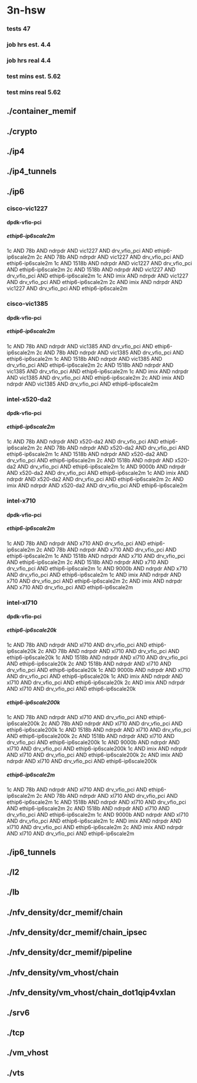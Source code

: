 # 3n-hsw
### tests 47
### job hrs est. 4.4
### job hrs real 4.4
### test mins est. 5.62
### test mins real 5.62
## ./container_memif
## ./crypto
## ./ip4
## ./ip4_tunnels
## ./ip6
### cisco-vic1227
#### dpdk-vfio-pci
##### ethip6-ip6scale2m
1c AND 78b AND ndrpdr AND vic1227 AND drv_vfio_pci AND ethip6-ip6scale2m
2c AND 78b AND ndrpdr AND vic1227 AND drv_vfio_pci AND ethip6-ip6scale2m
1c AND 1518b AND ndrpdr AND vic1227 AND drv_vfio_pci AND ethip6-ip6scale2m
2c AND 1518b AND ndrpdr AND vic1227 AND drv_vfio_pci AND ethip6-ip6scale2m
1c AND imix AND ndrpdr AND vic1227 AND drv_vfio_pci AND ethip6-ip6scale2m
2c AND imix AND ndrpdr AND vic1227 AND drv_vfio_pci AND ethip6-ip6scale2m
### cisco-vic1385
#### dpdk-vfio-pci
##### ethip6-ip6scale2m
1c AND 78b AND ndrpdr AND vic1385 AND drv_vfio_pci AND ethip6-ip6scale2m
2c AND 78b AND ndrpdr AND vic1385 AND drv_vfio_pci AND ethip6-ip6scale2m
1c AND 1518b AND ndrpdr AND vic1385 AND drv_vfio_pci AND ethip6-ip6scale2m
2c AND 1518b AND ndrpdr AND vic1385 AND drv_vfio_pci AND ethip6-ip6scale2m
1c AND imix AND ndrpdr AND vic1385 AND drv_vfio_pci AND ethip6-ip6scale2m
2c AND imix AND ndrpdr AND vic1385 AND drv_vfio_pci AND ethip6-ip6scale2m
### intel-x520-da2
#### dpdk-vfio-pci
##### ethip6-ip6scale2m
1c AND 78b AND ndrpdr AND x520-da2 AND drv_vfio_pci AND ethip6-ip6scale2m
2c AND 78b AND ndrpdr AND x520-da2 AND drv_vfio_pci AND ethip6-ip6scale2m
1c AND 1518b AND ndrpdr AND x520-da2 AND drv_vfio_pci AND ethip6-ip6scale2m
2c AND 1518b AND ndrpdr AND x520-da2 AND drv_vfio_pci AND ethip6-ip6scale2m
1c AND 9000b AND ndrpdr AND x520-da2 AND drv_vfio_pci AND ethip6-ip6scale2m
  1c AND imix AND ndrpdr AND x520-da2 AND drv_vfio_pci AND ethip6-ip6scale2m
2c AND imix AND ndrpdr AND x520-da2 AND drv_vfio_pci AND ethip6-ip6scale2m
### intel-x710
#### dpdk-vfio-pci
##### ethip6-ip6scale2m
1c AND 78b AND ndrpdr AND x710 AND drv_vfio_pci AND ethip6-ip6scale2m
2c AND 78b AND ndrpdr AND x710 AND drv_vfio_pci AND ethip6-ip6scale2m
1c AND 1518b AND ndrpdr AND x710 AND drv_vfio_pci AND ethip6-ip6scale2m
2c AND 1518b AND ndrpdr AND x710 AND drv_vfio_pci AND ethip6-ip6scale2m
1c AND 9000b AND ndrpdr AND x710 AND drv_vfio_pci AND ethip6-ip6scale2m
  1c AND imix AND ndrpdr AND x710 AND drv_vfio_pci AND ethip6-ip6scale2m
2c AND imix AND ndrpdr AND x710 AND drv_vfio_pci AND ethip6-ip6scale2m
### intel-xl710
#### dpdk-vfio-pci
##### ethip6-ip6scale20k
1c AND 78b AND ndrpdr AND xl710 AND drv_vfio_pci AND ethip6-ip6scale20k
2c AND 78b AND ndrpdr AND xl710 AND drv_vfio_pci AND ethip6-ip6scale20k
1c AND 1518b AND ndrpdr AND xl710 AND drv_vfio_pci AND ethip6-ip6scale20k
2c AND 1518b AND ndrpdr AND xl710 AND drv_vfio_pci AND ethip6-ip6scale20k
1c AND 9000b AND ndrpdr AND xl710 AND drv_vfio_pci AND ethip6-ip6scale20k
  1c AND imix AND ndrpdr AND xl710 AND drv_vfio_pci AND ethip6-ip6scale20k
2c AND imix AND ndrpdr AND xl710 AND drv_vfio_pci AND ethip6-ip6scale20k
##### ethip6-ip6scale200k
1c AND 78b AND ndrpdr AND xl710 AND drv_vfio_pci AND ethip6-ip6scale200k
2c AND 78b AND ndrpdr AND xl710 AND drv_vfio_pci AND ethip6-ip6scale200k
1c AND 1518b AND ndrpdr AND xl710 AND drv_vfio_pci AND ethip6-ip6scale200k
2c AND 1518b AND ndrpdr AND xl710 AND drv_vfio_pci AND ethip6-ip6scale200k
1c AND 9000b AND ndrpdr AND xl710 AND drv_vfio_pci AND ethip6-ip6scale200k
  1c AND imix AND ndrpdr AND xl710 AND drv_vfio_pci AND ethip6-ip6scale200k
2c AND imix AND ndrpdr AND xl710 AND drv_vfio_pci AND ethip6-ip6scale200k
##### ethip6-ip6scale2m
1c AND 78b AND ndrpdr AND xl710 AND drv_vfio_pci AND ethip6-ip6scale2m
2c AND 78b AND ndrpdr AND xl710 AND drv_vfio_pci AND ethip6-ip6scale2m
1c AND 1518b AND ndrpdr AND xl710 AND drv_vfio_pci AND ethip6-ip6scale2m
2c AND 1518b AND ndrpdr AND xl710 AND drv_vfio_pci AND ethip6-ip6scale2m
1c AND 9000b AND ndrpdr AND xl710 AND drv_vfio_pci AND ethip6-ip6scale2m
  1c AND imix AND ndrpdr AND xl710 AND drv_vfio_pci AND ethip6-ip6scale2m
2c AND imix AND ndrpdr AND xl710 AND drv_vfio_pci AND ethip6-ip6scale2m
## ./ip6_tunnels
## ./l2
## ./lb
## ./nfv_density/dcr_memif/chain
## ./nfv_density/dcr_memif/chain_ipsec
## ./nfv_density/dcr_memif/pipeline
## ./nfv_density/vm_vhost/chain
## ./nfv_density/vm_vhost/chain_dot1qip4vxlan
## ./srv6
## ./tcp
## ./vm_vhost
## ./vts

